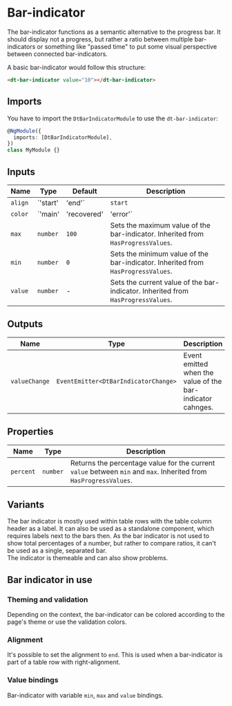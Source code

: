 # Bar-indicator

The bar-indicator functions as a semantic alternative to the progress bar. It
should display not a progress, but rather a ratio between multiple
bar-indicators or something like "passed time" to put some visual perspective
between connected bar-indicators.

<docs-source-example example="BarIndicatorDefaultExample"></docs-source-example>

A basic bar-indicator would follow this structure:

```html
<dt-bar-indicator value="10"></dt-bar-indicator>
```

## Imports

You have to import the `DtBarIndicatorModule` to use the `dt-bar-indicator`:

```typescript
@NgModule({
  imports: [DtBarIndicatorModule],
})
class MyModule {}
```

## Inputs

| Name    | Type                             | Default | Description                                                                                                        |
| ------- | -------------------------------- | ------- | ------------------------------------------------------------------------------------------------------------------ |
| `align` | `'start' | 'end'`                | `start` | Alignment of the bar-indicator defining if increasing percentage values let the bar grow to the left or the right. |
| `color` | `'main' | 'recovered' | 'error'` | `main`  | Current variation of the theme color which is applied to the color of the bar-indicator .                          |
| `max`   | `number`                         | `100`   | Sets the maximum value of the bar-indicator. Inherited from `HasProgressValues`.                                   |
| `min`   | `number`                         | `0`     | Sets the minimum value of the bar-indicator. Inherited from `HasProgressValues`.                                   |
| `value` | `number`                         | -       | Sets the current value of the bar-indicator. Inherited from `HasProgressValues`.                                   |

## Outputs

| Name          | Type                                 | Description                                                |
| ------------- | ------------------------------------ | ---------------------------------------------------------- |
| `valueChange` | `EventEmitter<DtBarIndicatorChange>` | Event emitted when the value of the bar-indicator cahnges. |

## Properties

| Name      | Type     | Description                                                                                                       |
| --------- | -------- | ----------------------------------------------------------------------------------------------------------------- |
| `percent` | `number` | Returns the percentage value for the current `value` between `min` and `max`. Inherited from `HasProgressValues`. |

## Variants

The bar indicator is mostly used within table rows with the table column header
as a label. It can also be used as a standalone component, which requires labels
next to the bars then. As the bar indicator is not used to show total
percentages of a number, but rather to compare ratios, it can't be used as a
single, separated bar.  
The indicator is themeable and can also show problems.

<docs-source-example example="BarIndicatorColorExample"></docs-source-example>

## Bar indicator in use

<docs-source-example example="ToggleButtonGroupShowMoreExample"></docs-source-example>

### Theming and validation

Depending on the context, the bar-indicator can be colored according to the
page's theme or use the validation colors.
<docs-source-example example="BarIndicatorColorExample"></docs-source-example>

### Alignment

It's possible to set the alignment to `end`. This is used when a bar-indicator
is part of a table row with right-alignment.
<docs-source-example example="BarIndicatorAlignmentExample"></docs-source-example>

### Value bindings

Bar-indicator with variable `min`, `max` and `value` bindings.
<docs-source-example example="BarIndicatorDynamicExample"></docs-source-example>
